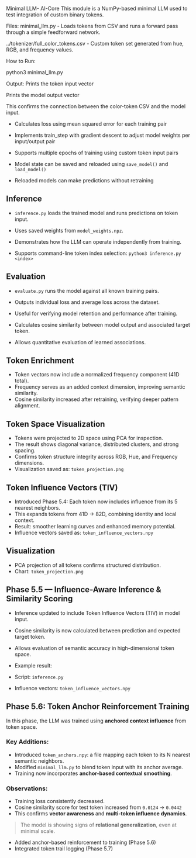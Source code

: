 Minimal LLM- AI-Core
This module is a NumPy-based minimal LLM used to test integration of custom binary tokens.

Files:
minimal_llm.py - Loads tokens from CSV and runs a forward pass through a simple feedforward network.

../tokenizer/full_color_tokens.csv - Custom token set generated from hue, RGB, and frequency values.

How to Run:

python3 minimal_llm.py

Output:
Prints the token input vector

Prints the model output vector

This confirms the connection between the color-token CSV and the model input.

- Calculates loss using mean squared error for each training pair

- Implements train_step with gradient descent to adjust model weights per input/output pair

- Supports multiple epochs of training using custom token input pairs

- Model state can be saved and reloaded using `save_model()` and `load_model()`

- Reloaded models can make predictions without retraining


## Inference

- `inference.py` loads the trained model and runs predictions on token input.
- Uses saved weights from `model_weights.npz`.
- Demonstrates how the LLM can operate independently from training.

- Supports command-line token index selection:
  `python3 inference.py <index>`

## Evaluation

- `evaluate.py` runs the model against all known training pairs.
- Outputs individual loss and average loss across the dataset.
- Useful for verifying model retention and performance after training.

- Calculates cosine similarity between model output and associated target token.
- Allows quantitative evaluation of learned associations.

## Token Enrichment

- Token vectors now include a normalized frequency component (41D total).
- Frequency serves as an added context dimension, improving semantic similarity.
- Cosine similarity increased after retraining, verifying deeper pattern alignment.

## Token Space Visualization

- Tokens were projected to 2D space using PCA for inspection.
- The result shows diagonal variance, distributed clusters, and strong spacing.
- Confirms token structure integrity across RGB, Hue, and Frequency dimensions.
- Visualization saved as: `token_projection.png`

## Token Influence Vectors (TIV)

- Introduced Phase 5.4: Each token now includes influence from its 5 nearest neighbors.
- This expands tokens from 41D → 82D, combining identity and local context.
- Result: smoother learning curves and enhanced memory potential.
- Influence vectors saved as: `token_influence_vectors.npy`

## Visualization

- PCA projection of all tokens confirms structured distribution.
- Chart: `token_projection.png`

## Phase 5.5 — Influence-Aware Inference & Similarity Scoring

- Inference updated to include Token Influence Vectors (TIV) in model input.
- Cosine similarity is now calculated between prediction and expected target token.
- Allows evaluation of semantic accuracy in high-dimensional token space.
- Example result:


- Script: `inference.py`
- Influence vectors: `token_influence_vectors.npy`

## Phase 5.6: Token Anchor Reinforcement Training

In this phase, the LLM was trained using **anchored context influence** from token space.

### Key Additions:
- Introduced `token_anchors.npy`: a file mapping each token to its N nearest semantic neighbors.
- Modified `minimal_llm.py` to blend token input with its anchor average.
- Training now incorporates **anchor-based contextual smoothing**.

### Observations:
- Training loss consistently decreased.
- Cosine similarity score for test token increased from `0.0124` → `0.0442`
- This confirms **vector awareness** and **multi-token influence dynamics**.

> The model is showing signs of **relational generalization**, even at minimal scale.

- Added anchor-based reinforcement to training (Phase 5.6)
- Integrated token trail logging (Phase 5.7)
